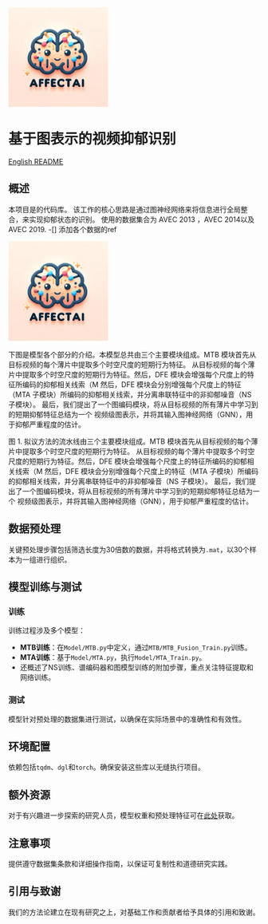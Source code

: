 <p align="left">
  <img src="converted_logo.webp" width="200" height="200" alt="logo" title="logo">
</p>

# 基于图表示的视频抑郁识别
[English README](README.md)

## 概述
本项目是<Two-stage Temporal Modelling Framework for Video-based Depression Recognition using Graph Representation>的代码库。
该工作的核心思路是通过图神经网络来将信息进行全局整合，来实现抑郁状态的识别。 
使用的数据集合为 AVEC 2013 ，AVEC 2014以及 AVEC 2019.
-[] 添加各个数据的ref

<p align="left">
  <img src="converted_logo.webp" width="200" height="200" alt="logo" title="logo">
</p>
下图是模型各个部分的介绍。本模型总共由三个主要模块组成。MTB 模块首先从目标视频的每个薄片中提取多个时空尺度的短期行为特征。
从目标视频的每个薄片中提取多个时空尺度的短期行为特征。然后，DFE 模块会增强每个尺度上的特征所编码的抑郁相关线索（M
然后，DFE 模块会分别增强每个尺度上的特征（MTA 子模块）所编码的抑郁相关线索，并分离串联特征中的非抑郁噪音（NS 子模块）。
最后，我们提出了一个图编码模块，将从目标视频的所有薄片中学习到的短期抑郁特征总结为一个
视频级图表示，并将其输入图神经网络（GNN），用于抑郁严重程度的估计。



图 1. 拟议方法的流水线由三个主要模块组成。MTB 模块首先从目标视频的每个薄片中提取多个时空尺度的短期行为特征。
从目标视频的每个薄片中提取多个时空尺度的短期行为特征。然后，DFE 模块会增强每个尺度上的特征所编码的抑郁相关线索（M
然后，DFE 模块会分别增强每个尺度上的特征（MTA 子模块）所编码的抑郁相关线索，并分离串联特征中的非抑郁噪音（NS 子模块）。
最后，我们提出了一个图编码模块，将从目标视频的所有薄片中学习到的短期抑郁特征总结为一个
视频级图表示，并将其输入图神经网络（GNN），用于抑郁严重程度的估计。



## 数据预处理

关键预处理步骤包括筛选长度为30倍数的数据，并将格式转换为`.mat`，以30个样本为一组进行组织。

## 模型训练与测试

### 训练

训练过程涉及多个模型：
- **MTB训练**：在`Model/MTB.py`中定义，通过`MTB/MTB_Fusion_Train.py`训练。
- **MTA训练**：基于`Model/MTA.py`，执行`Model/MTA_Train.py`。
- 还概述了NS训练、谱编码器和图模型训练的附加步骤，重点关注特征提取和网络训练。

### 测试

模型针对预处理的数据集进行测试，以确保在实际场景中的准确性和有效性。

## 环境配置

依赖包括`tqdm`、`dgl`和`torch`。确保安装这些库以无缝执行项目。

## 额外资源

对于有兴趣进一步探索的研究人员，模型权重和预处理特征可在[此处](链接)获取。

## 注意事项

提供遵守数据集条款和详细操作指南，以保证可复制性和道德研究实践。

## 引用与致谢

我们的方法论建立在现有研究之上，对基础工作和贡献者给予具体的引用和致谢。

